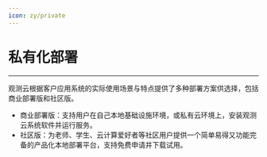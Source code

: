 ```yaml
---
icon: zy/private
---
```

# 私有化部署 

---

观测云根据客户应用系统的实际使用场景与特点提供了多种部署方案供选择，包括商业部署版和社区版。

- 商业部署版：支持用户在自己本地基础设施环境，或私有云环境上，安装观测云系统软件并运行服务。
- 社区版：为老师、学生、云计算爱好者等社区用户提供一个简单易得又功能完备的产品化本地部署平台，支持免费申请并下载试用。

